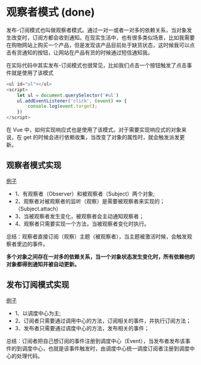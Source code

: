 # 观察者模式 (done)

发布-订阅模式也叫做观察者模式。通过一对一或者一对多的依赖关系，当对象发生改变时，订阅方都会收到通知。在现实生活中，也有很多类似场景，比如我需要在购物网站上购买一个产品，但是发现该产品目前处于缺货状态，这时候我可以点击有货通知的按钮，让网站在产品有货的时候通过短信通知我。

在实际代码中其实发布-订阅模式也很常见，比如我们点击一个按钮触发了点击事件就是使用了该模式

```js
<ul id="ul"></ul>
<script>
    let ul = document.querySelector('#ul')
    ul.addEventListener('click', (event) => {
        console.log(event.target);
    })
</script>
```

在 Vue 中，如何实现响应式也是使用了该模式。对于需要实现响应式的对象来说，在 get 的时候会进行依赖收集，当改变了对象的属性时，就会触发派发更新。

## 观察者模式实现

[例子](https://github.com/Picker666/blog-example/blob/main/src/component/designPattern/Observer.jsx)

* 1、有观察者（Observer）和被观察者（Subject）两个对象;
* 2、观察者对被观察者的监听（观察）是需要被观察者来实现的；（Subject.attach）
* 3、当被观察者发生变化，被观察者会主动通知观察者；
* 4、观察者只需要实现一个方法，当被观察者变化时执行。

总结：观察者直接订阅（观察）主题（被观察者），当主题被激活时候，会触发观察者里边的事件。

**多个对象之间存在一对多的依赖关系，当一个对象状态发生变化时，所有依赖他的对象都得到通知并被自动更新。**

## 发布订阅模式实现

[例子](https://github.com/Picker666/blog-example/blob/main/src/component/designPattern/PublishSubscriber.jsx)

* 1、以调度中心为主;
* 2、订阅者只需要通过调用中心的方法，订阅相关的事件，并执行订阅方法；
* 3、发布者只需要通过调度中心的方法，发布相关的事件；

总结：订阅者把自己想订阅的事件注册到调度中心（Event），当发布者发布该事件的到调度中心，也就是该事件触发时，由调度中心统一调度订阅者注册到调度中心的处理代码。
